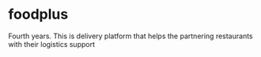 # foodplus

Fourth years.
This is delivery platform that helps the partnering restaurants with their logistics support
